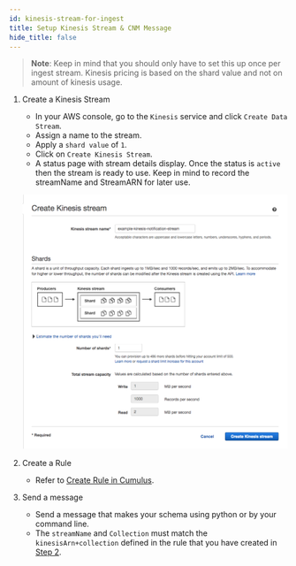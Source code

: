 ```yaml
---
id: kinesis-stream-for-ingest
title: Setup Kinesis Stream & CNM Message
hide_title: false
---
```


> **Note**: Keep in mind that you should only have to set this up once per ingest stream. Kinesis pricing is based on the shard value and not on amount of kinesis usage.

1. Create a Kinesis Stream

    - In your AWS console, go to the `Kinesis` service and click `Create Data Stream`.
    - Assign a name to the stream.
    - Apply a `shard value` of `1`.
    - Click on `Create Kinesis Stream`.
    - A status page with stream details display. Once the status is `active` then the stream is ready to use. Keep in mind to record the streamName and StreamARN for later use.

    ![Screenshot of AWS console page for creating a Kinesis stream](../assets/cnm_create_kinesis_stream.jpg)

2. Create a Rule

    - Refer to [Create Rule in Cumulus](../operator-docs/create-rule-in-cumulus).

3. Send a message

    - Send a message that makes your schema using python or by your command line.
    - The `streamName` and `Collection` must match the `kinesisArn+collection` defined in the rule that you have created in [Step 2](../operator-docs/create-rule-in-cumulus).
